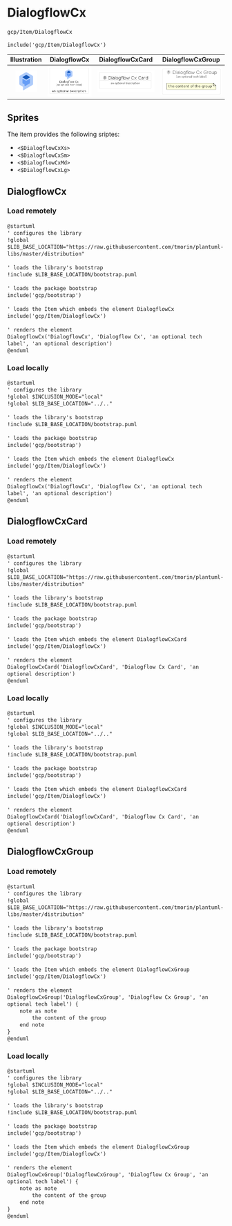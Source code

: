 # DialogflowCx


```text
gcp/Item/DialogflowCx
```

```text
include('gcp/Item/DialogflowCx')
```



| Illustration | DialogflowCx | DialogflowCxCard | DialogflowCxGroup |
| :---: | :---: | :---: | :---: |
| ![illustration for Illustration](../../gcp/Item/DialogflowCx.png) | ![illustration for DialogflowCx](../../gcp/Item/DialogflowCx.Local.png) | ![illustration for DialogflowCxCard](../../gcp/Item/DialogflowCxCard.Local.png) | ![illustration for DialogflowCxGroup](../../gcp/Item/DialogflowCxGroup.Local.png) |



## Sprites
The item provides the following sriptes:

- `<$DialogflowCxXs>`
- `<$DialogflowCxSm>`
- `<$DialogflowCxMd>`
- `<$DialogflowCxLg>`





## DialogflowCx

### Load remotely
```plantuml
@startuml
' configures the library
!global $LIB_BASE_LOCATION="https://raw.githubusercontent.com/tmorin/plantuml-libs/master/distribution"

' loads the library's bootstrap
!include $LIB_BASE_LOCATION/bootstrap.puml

' loads the package bootstrap
include('gcp/bootstrap')

' loads the Item which embeds the element DialogflowCx
include('gcp/Item/DialogflowCx')

' renders the element
DialogflowCx('DialogflowCx', 'Dialogflow Cx', 'an optional tech label', 'an optional description')
@enduml
```

### Load locally
```plantuml
@startuml
' configures the library
!global $INCLUSION_MODE="local"
!global $LIB_BASE_LOCATION="../.."

' loads the library's bootstrap
!include $LIB_BASE_LOCATION/bootstrap.puml

' loads the package bootstrap
include('gcp/bootstrap')

' loads the Item which embeds the element DialogflowCx
include('gcp/Item/DialogflowCx')

' renders the element
DialogflowCx('DialogflowCx', 'Dialogflow Cx', 'an optional tech label', 'an optional description')
@enduml
```

## DialogflowCxCard

### Load remotely
```plantuml
@startuml
' configures the library
!global $LIB_BASE_LOCATION="https://raw.githubusercontent.com/tmorin/plantuml-libs/master/distribution"

' loads the library's bootstrap
!include $LIB_BASE_LOCATION/bootstrap.puml

' loads the package bootstrap
include('gcp/bootstrap')

' loads the Item which embeds the element DialogflowCxCard
include('gcp/Item/DialogflowCx')

' renders the element
DialogflowCxCard('DialogflowCxCard', 'Dialogflow Cx Card', 'an optional description')
@enduml
```

### Load locally
```plantuml
@startuml
' configures the library
!global $INCLUSION_MODE="local"
!global $LIB_BASE_LOCATION="../.."

' loads the library's bootstrap
!include $LIB_BASE_LOCATION/bootstrap.puml

' loads the package bootstrap
include('gcp/bootstrap')

' loads the Item which embeds the element DialogflowCxCard
include('gcp/Item/DialogflowCx')

' renders the element
DialogflowCxCard('DialogflowCxCard', 'Dialogflow Cx Card', 'an optional description')
@enduml
```

## DialogflowCxGroup

### Load remotely
```plantuml
@startuml
' configures the library
!global $LIB_BASE_LOCATION="https://raw.githubusercontent.com/tmorin/plantuml-libs/master/distribution"

' loads the library's bootstrap
!include $LIB_BASE_LOCATION/bootstrap.puml

' loads the package bootstrap
include('gcp/bootstrap')

' loads the Item which embeds the element DialogflowCxGroup
include('gcp/Item/DialogflowCx')

' renders the element
DialogflowCxGroup('DialogflowCxGroup', 'Dialogflow Cx Group', 'an optional tech label') {
    note as note
        the content of the group
    end note
}
@enduml
```

### Load locally
```plantuml
@startuml
' configures the library
!global $INCLUSION_MODE="local"
!global $LIB_BASE_LOCATION="../.."

' loads the library's bootstrap
!include $LIB_BASE_LOCATION/bootstrap.puml

' loads the package bootstrap
include('gcp/bootstrap')

' loads the Item which embeds the element DialogflowCxGroup
include('gcp/Item/DialogflowCx')

' renders the element
DialogflowCxGroup('DialogflowCxGroup', 'Dialogflow Cx Group', 'an optional tech label') {
    note as note
        the content of the group
    end note
}
@enduml
```

